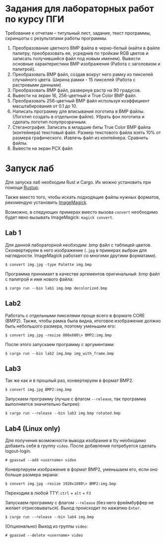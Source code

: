 # Задания для лабоpатоpных pабот по куpсу ПГИ

Требование к отчетам – титульный лист, задание, текст программы, скриншоты с результатами работы программы.

1. Пpеобpазование цветного BMP файла в чеpно-белый (найти в файле палитру, пpеобpазовать ее, усреднив по тройкам RGB
   цветов и записать получившийся файл под новым именем). Вывести основные характеристики BMP изображения (Работа с
   заголовком и палитрой).
2. Пpеобpазовать BMP файл, создав вокpуг него pамку из пикселей случайного цвета. Шиpина рамки - 15 пикселей (Работа с
   pастpовыми данными)
3. Пpеобpазовать BMP файл, pазвеpнув pастp на 90 градусов.
4. Вывести на экран 16, 256-цветный и True Color BMP файл.
5. Преобразовать 256-цветный ВМР файл используя коэффициент масштабирования от 0.1 до 10.
6. Написать программу для вписывания логотипа в BMP файлы. (Логотип создать в отдельном файле). Убрать фон логотипа и
   сделать логотип полупрозрачным.
7. Стеганография. Записать в младшие биты True Color BMP файла (контейнера) текстовый файл. Размер текстового файла
   взять 10% от размера графического. Извлечь файл из контейнера. Сравнить файлы.
8. Вывести на экpан PCX файл

# Запуск лаб

Для запуска лаб необходим Rust и Cargo. Их можно установить при помощи [Rustup](https://rustup.rs).

Также вместо того, чтобы искать подходящие файлы нужных форматов, рекомендую
установить [ImageMagick](https://imagemagick.org/script/download.php).

Возможно, в следующих примерах вместо вызова `convert` необходимо будет явно вызывать ImageMagick: `magick convert`.

## Lab 1

Для данной лабораторной необходим .bmp файл с таблицей цветов. Сконвертируем в него изображение (`.jpg` в примерах
выбран для наглядности. ImageMagick работает со многими другими форматами).

    $ convert img.jpg -type Palette img.bmp

Программа принимает в качестве аргементов оригинальный .bmp файл с палитрой и имя нового файла:

    $ cargo run --bin lab1 img.bmp decolorized.bmp

## Lab2

Работать с отдельными пикселями проще всего в формате CORE (BMP2). Также, чтобы рамка была видна, итоговое изображение
должно быть небольшого размера, поэтому уменьшим его:

    $ convert img.jpg -resize 800x600\> BMP2:img.bmp

После этого запускаем программу с аргументами:

    $ cargo run --bin lab2 img.bmp img_with_frame.bmp

## Lab3

Так же как и в прошлый раз, конвертируем в формат BMP2.

    $ convert img.jpg BMP2:img.bmp

Запускаем программу (лучше с флагом `--release`, так программа выполняется значительно бытрее):

    $ cargo run --release --bin lab3 img.bmp rotated.bmp

## Lab4 (Linux only)

Для получения возможности вывода изобрания в tty необходимо добавить себя в группу `video`. После добавления потребуется
сделать logout-login.

    # gpasswd --add <username> video

Конвертируем изображение в формат BMP2, уменьшаем его, если оно больше размера экрана:

    $ convert img.jpg -resize 1920х1080\> BMP2:img.bmp

Переходим в любой TTY: `ctrl` + `alt` + `F3`

Запускаем программу с флагом `--release` (без него фреймбуффер не желает отрисовываться). Выход происходит по
нажатию `Enter`.

    $ cargo run --release --bin lab4 img.bmp

(Опционально) Выход из группы `video`:

    # gpasswd --delete <username> video
